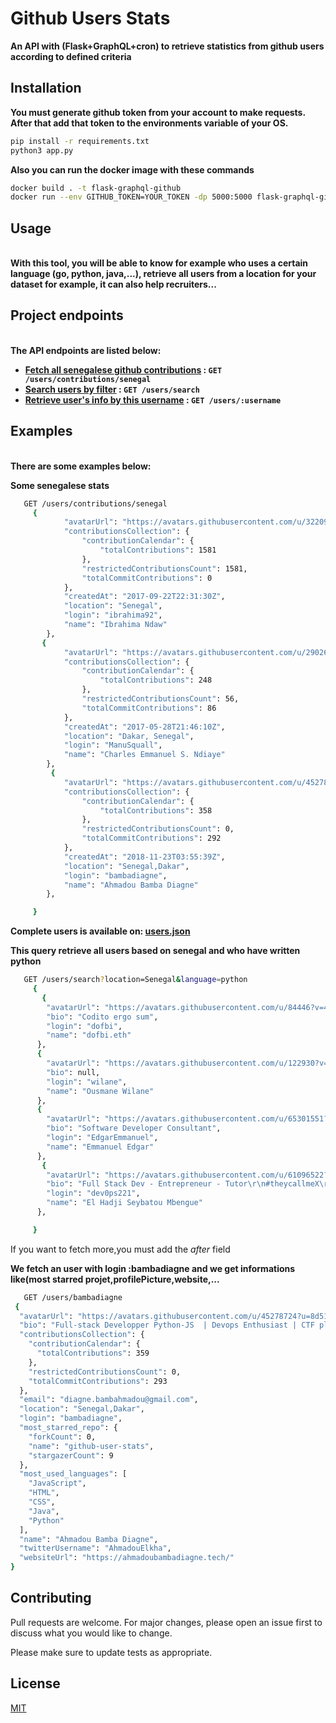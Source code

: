 # Github Users Stats

<b>An API with (Flask+GraphQL+cron) to retrieve statistics from github users according to defined criteria</b>

## Installation

<b>You must generate github token from your account to make requests.
After that add that token to the environments variable of your OS.</b>

```bash
pip install -r requirements.txt
python3 app.py
```

<b>Also you can run the docker image with these commands</b>

```bash
docker build . -t flask-graphql-github
docker run --env GITHUB_TOKEN=YOUR_TOKEN -dp 5000:5000 flask-graphql-github
```

## Usage

<br><b>With this tool, you will be able to know for example who uses a certain language (go, python, java,...), retrieve all users from a location for your dataset for example, it can also help recruiters...</b>

## Project endpoints

<br><b>The API endpoints are listed below:

- [Fetch all senegalese github contributions](#senegalese_contributions) : `GET /users/contributions/senegal`
- [Search users by filter](#search_users) : `GET /users/search`
- [Retrieve user's info by this username](#fetch_user) : `GET /users/:username`
  </b>

## Examples

<br><b>There are some examples below:</b>

<div id="senegalese_contributions">

<b>Some senegalese stats</b>

```bash
   GET /users/contributions/senegal
     {
            "avatarUrl": "https://avatars.githubusercontent.com/u/32209399?u=6737dbfd36f70ed8a089125de748b0de134d0e44&v=4",
            "contributionsCollection": {
                "contributionCalendar": {
                    "totalContributions": 1581
                },
                "restrictedContributionsCount": 1581,
                "totalCommitContributions": 0
            },
            "createdAt": "2017-09-22T22:31:30Z",
            "location": "Senegal",
            "login": "ibrahima92",
            "name": "Ibrahima Ndaw"
        },
       {
            "avatarUrl": "https://avatars.githubusercontent.com/u/29026887?u=4c054c103f1388717423287186dcbff94dfecec7&v=4",
            "contributionsCollection": {
                "contributionCalendar": {
                    "totalContributions": 248
                },
                "restrictedContributionsCount": 56,
                "totalCommitContributions": 86
            },
            "createdAt": "2017-05-28T21:46:10Z",
            "location": "Dakar, Senegal",
            "login": "ManuSquall",
            "name": "Charles Emmanuel S. Ndiaye"
        },
         {
            "avatarUrl": "https://avatars.githubusercontent.com/u/45278724?u=8d5129d655e9eafebcd725944bf401ca0ba93feb&v=4",
            "contributionsCollection": {
                "contributionCalendar": {
                    "totalContributions": 358
                },
                "restrictedContributionsCount": 0,
                "totalCommitContributions": 292
            },
            "createdAt": "2018-11-23T03:55:39Z",
            "location": "Senegal,Dakar",
            "login": "bambadiagne",
            "name": "Ahmadou Bamba Diagne"
        },

     }
```

<b>Complete users is available on: [users.json](users.json)</b>

</div>
<div id="search_users">

<b>This query retrieve all users based on senegal and who have written python</b>

```bash
   GET /users/search?location=Senegal&language=python
     {
       {
        "avatarUrl": "https://avatars.githubusercontent.com/u/84446?v=4",
        "bio": "Codito ergo sum",
        "login": "dofbi",
        "name": "dofbi.eth"
      },
      {
        "avatarUrl": "https://avatars.githubusercontent.com/u/122930?v=4",
        "bio": null,
        "login": "wilane",
        "name": "Ousmane Wilane"
      },
      {
        "avatarUrl": "https://avatars.githubusercontent.com/u/65301551?u=84efa9fad441e3af6117cb25aada2428429c7611&v=4",
        "bio": "Software Developer Consultant",
        "login": "EdgarEmmanuel",
        "name": "Emmanuel Edgar"
      },
       {
        "avatarUrl": "https://avatars.githubusercontent.com/u/61096522?u=a9d5b1e47e155662af2c733d6e946f825d7099d1&v=4",
        "bio": "Full Stack Dev - Entrepreneur - Tutor\r\n#theycallmeX\r\n\r\n\r\n\r\nhttp://mrmbengue.rf.gd\r\nhttps://www.pinpaya.com/tutor/5578/\r\n#code\r\n#imjustaletter\r\n@Tek-Tech  ",
        "login": "dev0ps221",
        "name": "El Hadji Seybatou Mbengue"
      },

     }
```

If you want to fetch more,you must add the _after_ field

</div>
<div id="fetch_user">

<b>We fetch an user with login :bambadiagne and we get informations like(most starred projet,profilePicture,website,...</b>

```bash
   GET /users/bambadiagne
 {
  "avatarUrl": "https://avatars.githubusercontent.com/u/45278724?u=8d5129d655e9eafebcd725944bf401ca0ba93feb&v=4",
  "bio": "Full-stack Developper Python-JS  | Devops Enthusiast | CTF player",
  "contributionsCollection": {
    "contributionCalendar": {
      "totalContributions": 359
    },
    "restrictedContributionsCount": 0,
    "totalCommitContributions": 293
  },
  "email": "diagne.bambahmadou@gmail.com",
  "location": "Senegal,Dakar",
  "login": "bambadiagne",
  "most_starred_repo": {
    "forkCount": 0,
    "name": "github-user-stats",
    "stargazerCount": 9
  },
  "most_used_languages": [
    "JavaScript",
    "HTML",
    "CSS",
    "Java",
    "Python"
  ],
  "name": "Ahmadou Bamba Diagne",
  "twitterUsername": "AhmadouElkha",
  "websiteUrl": "https://ahmadoubambadiagne.tech/"
}
```

## Contributing

Pull requests are welcome. For major changes, please open an issue first
to discuss what you would like to change.

Please make sure to update tests as appropriate.

## License

[MIT](LICENSE.md)
